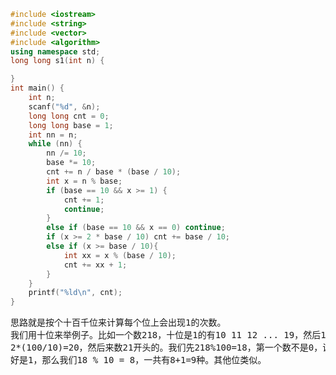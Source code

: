 ```CPP
#include <iostream>
#include <string>
#include <vector>
#include <algorithm>
using namespace std;
long long s1(int n) {

}
int main() {
	int n;
	scanf("%d", &n);
	long long cnt = 0;
	long long base = 1;
	int nn = n;
	while (nn) {
		nn /= 10;
		base *= 10;
		cnt += n / base * (base / 10);
		int x = n % base;
		if (base == 10 && x >= 1) {
			cnt += 1;
			continue;
		}
		else if (base == 10 && x == 0) continue;
		if (x >= 2 * base / 10) cnt += base / 10;
		else if (x >= base / 10){
			int xx = x % (base / 10);
			cnt += xx + 1;
		}
	}
	printf("%ld\n", cnt);
}
```
<pre>
思路就是按个十百千位来计算每个位上会出现1的次数。
我们用十位来举例子。比如一个数218，十位是1的有10 11 12 ... 19，然后1前面可以是0 1 2，但是没有219，所以我们先认为前面有0 1，即218 / 100 = 2，共
2*(100/10)=20，然后来数21开头的。我们先218%100=18，第一个数不是0，说明存在1开头的。如果第一个数大于等于2，那么肯定有10 11 ... 19；如果第一个数刚
好是1，那么我们18 % 10 = 8，一共有8+1=9种。其他位类似。
</pre>
